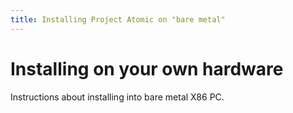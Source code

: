 ```yaml
---
title: Installing Project Atomic on "bare metal"
---
```

# Installing on your own hardware

Instructions about installing into bare metal X86 PC.



